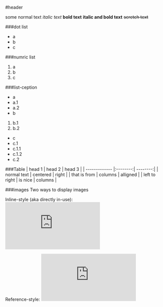 #header

some normal text
*italic text*
**bold text**
**italic and __bold text__**
~~scretch text~~

###dot list
- a
- b
- c

###numric list
1. a
2. b
3. c

###list-ception
- a
 - a.1
 - a.2
- b
 1. b.1
 2. b.2
- c
 - c.1
  - c.1.1
  - c.1.2
 - c.2


###Table
| head 1        | head 2   | head 3   |
| ------------- |:--------:| --------:|
| normal text   | centered | right    |
| that is from  | columns  | alligned |
| left to right | is nice  | columns  |


###images
Two ways to display images

Inline-style (aka directly in-use): 
![ball images with inline](http://weknowyourdreams.com/image.php?pic=/images/ball/ball-05.jpg "Inline style")

Reference-style: 
![ball images with reference][ball]

[ball]: http://weknowyourdreams.com/image.php?pic=/images/ball/ball-05.jpg "Reference style"
